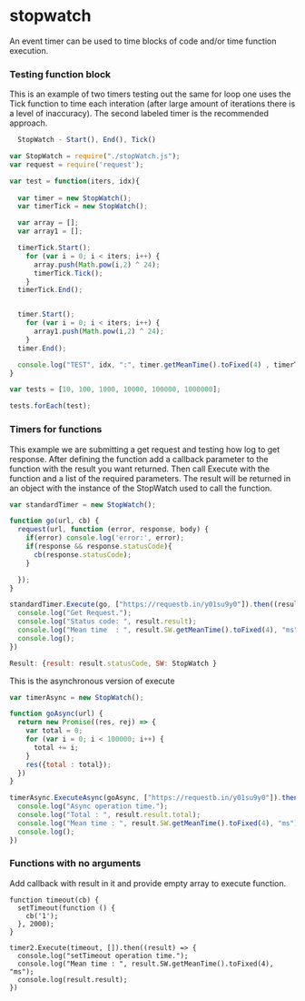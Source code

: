 # stopwatch
An event timer can be used to time blocks of code and/or time function execution.

### Testing function block
This is an example of two timers testing out the same for loop one uses the Tick function to time each interation (after large amount of iterations there is a level of inaccuracy). The second labeled timer is the recommended approach.

```javascript
  StopWatch - Start(), End(), Tick()
```

```javascript
var StopWatch = require("./stopWatch.js");
var request = require('request');

var test = function(iters, idx){
  
  var timer = new StopWatch();
  var timerTick = new StopWatch();

  var array = [];
  var array1 = [];

  timerTick.Start();
    for (var i = 0; i < iters; i++) {
      array.push(Math.pow(i,2) ^ 24);
      timerTick.Tick();
    }
  timerTick.End();


  timer.Start();
    for (var i = 0; i < iters; i++) {
      array1.push(Math.pow(i,2) ^ 24);
    }
  timer.End();

  console.log("TEST", idx, ":", timer.getMeanTime().toFixed(4) , timerTick.Stats().Sum.toFixed(4), (timer.getMeanTime() - timerTick.Stats().Sum).toFixed(4), "\n");
}

var tests = [10, 100, 1000, 10000, 100000, 1000000];

tests.forEach(test);
```

### Timers for functions
This example we are submitting a get request and testing how log to get response. After defining the function add a callback parameter to the function with the result you want returned. Then call Execute with the function and a list of the required parameters. The result will be returned in an object with the instance of the StopWatch used to call the function. 

```javascript
var standardTimer = new StopWatch();

function go(url, cb) {
  request(url, function (error, response, body) {
    if(error) console.log('error:', error); 
    if(response && response.statusCode){
      cb(response.statusCode);
    }

  });   
}

standardTimer.Execute(go, ["https://requestb.in/y01su9y0"]).then((result)=>{
  console.log("Get Request.");
  console.log("Status code: ", result.result);
  console.log("Mean time  : ", result.SW.getMeanTime().toFixed(4), "ms");
  console.log();
})

Result: {result: result.statusCode, SW: StopWatch }

```

This is the asynchronous version of execute

```javascript
var timerAsync = new StopWatch();

function goAsync(url) {
  return new Promise((res, rej) => {
    var total = 0;
    for (var i = 0; i < 100000; i++) {
      total += i;
    }
    res({total : total});
  })  
}

timerAsync.ExecuteAsync(goAsync, ["https://requestb.in/y01su9y0"]).then((result)=>{
  console.log("Async operation time.");
  console.log("Total : ", result.result.total);
  console.log("Mean time : ", result.SW.getMeanTime().toFixed(4), "ms");
  console.log();
})
```

### Functions with no arguments
Add callback with result in it and provide empty array to execute function.

```javascipt
function timeout(cb) {
  setTimeout(function () {
    cb('1');
  }, 2000);
}

timer2.Execute(timeout, []).then((result) => {
  console.log("setTimeout operation time.");
  console.log("Mean time : ", result.SW.getMeanTime().toFixed(4), "ms");
  console.log(result.result);
})

```
